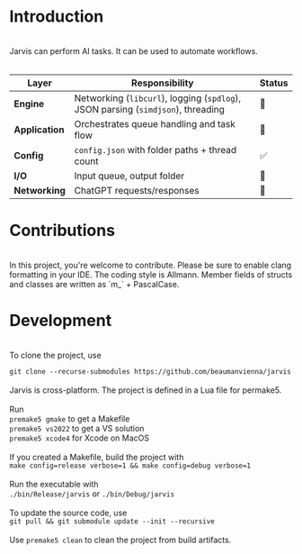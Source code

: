 # Introduction
<br>
Jarvis can perform AI tasks. It can be used to automate workflows.<br>
<br>

| Layer | Responsibility | Status |
|--------|----------------|--------|
| **Engine** | Networking (`libcurl`), logging (`spdlog`), JSON parsing (`simdjson`), threading | 🚧 |
| **Application** | Orchestrates queue handling and task flow | 🚧 |
| **Config** | `config.json` with folder paths + thread count | ✅ |
| **I/O** | Input queue, output folder | 🚧 |
| **Networking** | ChatGPT requests/responses | 🚧 |

# Contributions
<br>
In this project, you're welcome to contribute. Please be sure to enable clang formatting in your IDE. The coding style is Allmann. Member fields of structs and classes are written as `m_` + PascalCase.

# Development
<br>
To clone the project, use<br>

`git clone --recurse-submodules https://github.com/beaumanvienna/jarvis`<br>
<br>
Jarvis is cross-platform. The project is defined in a Lua file for permake5.<br>
<br>
Run <br>
`premake5 gmake` to get a Makefile<br>
`premake5 vs2022` to get a VS solution<br>
`premake5 xcode4` for Xcode on MacOS<br>
<br>
If you created a Makefile, build the project with<br>
`make config=release verbose=1 && make config=debug verbose=1`<br>
<br>
Run the executable with<br>
`./bin/Release/jarvis` or `./bin/Debug/jarvis`<br>
<br>
To update the source code, use<br>
`git pull && git submodule update --init --recursive`<br>
<br>
Use `premake5 clean` to clean the project from build artifacts.<br>
